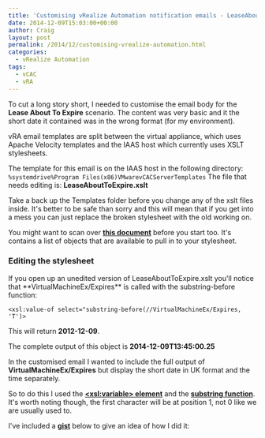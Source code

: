 ```yaml
---
title: 'Customising vRealize Automation notification emails - LeaseAboutToExpire.xslt'
date: 2014-12-09T15:03:00+00:00
author: Craig
layout: post
permalink: /2014/12/customising-vrealize-automation.html
categories:
  - vRealize Automation
tags:
  - vCAC
  - vRA
---
```

To cut a long story short, I needed to customise the email body for the **Lease About To Expire** scenario. The content was very basic and it the short date it contained was in the wrong format (for my environment).

vRA email templates are split between the virtual appliance, which uses Apache Velocity templates and the IAAS host which currently uses XSLT stylesheets.

<!--more-->

The template for this email is on the IAAS host in the following directory:
```%systemdrive%Program Files(x86)VMwarevCACServerTemplates```
The file that needs editing is: **LeaseAboutToExpire.xslt**

Take a back up the Templates folder before you change any of the xslt files inside. It's better to be safe than sorry and this will mean that if you get into a mess you can just replace the broken stylesheet with the old working on.

You might want to scan over <a href="http://pubs.vmware.com/vCAC-61/index.jsp?topic=%2Fcom.vmware.vcac.system.administration.doc%2FGUID-DAB61D8B-797F-4CF4-B55D-0C47A2DF2EF5.html">**this document**</a> before you start too. It's contains a list of objects that are available to pull in to your stylesheet.
<h3>Editing the stylesheet</h3>
If you open up an unedited version of LeaseAboutToExpire.xslt you'll notice that **VirtualMachineEx/Expires** is called with the substring-before function:

```<xsl:value-of select="substring-before(//VirtualMachineEx/Expires, 'T')>```

This will return **2012-12-09**.

The complete output of this object is **2014-12-09T13:45:00.25**

In the customised email I wanted to include the full output of **VirtualMachineEx/Expires** but display the short date in UK format and the time separately.

So to do this I used the <a href="http://www.w3schools.com/xsl/el_variable.asp">**&lt;xsl:variable&gt; element**</a> and the <a href="http://www.xsltfunctions.com/xsl/fn_substring.html">**substring function**</a>. It's worth noting though, the first character will be at position 1, not 0 like we are usually used to.

I've included a <a href="https://gist.github.com/chelnak/7d92a75161f817d72dd4">**gist**</a> below to give an idea of how I did it:

<script src="https://gist.github.com/chelnak/7d92a75161f817d72dd4.js"></script>